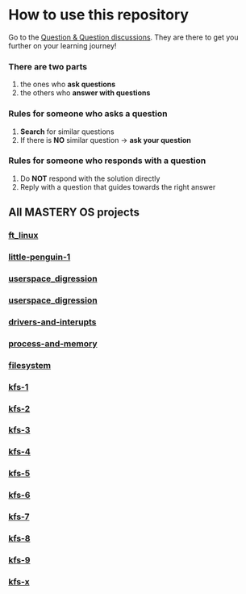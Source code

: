 # How to use this repository
Go to the [Question & Question discussions](https://github.com/QandQ42/Internship/discussions).
They are there to get you further on your learning journey!

### There are two parts
1. the ones who **ask questions**
2. the others who **answer with questions**

### Rules for someone who asks a question
1. **Search** for similar questions
2. If there is **NO** similar question -> **ask your question**

### Rules for someone who responds with a question
1. Do **NOT** respond with the solution directly
2. Reply with a question that guides towards the right answer

## All MASTERY OS projects
### [ft_linux](https://github.com/QandQ42/Mastery-OS/discussions/1)
### [little-penguin-1](https://github.com/QandQ42/Mastery-OS/discussions/1)
### [userspace_digression](https://github.com/QandQ42/Mastery-OS/discussions/1)
### [userspace_digression](https://github.com/QandQ42/Mastery-OS/discussions/1)
### [drivers-and-interupts](https://github.com/QandQ42/Mastery-OS/discussions/1)
### [process-and-memory](https://github.com/QandQ42/Mastery-OS/discussions/1)
### [filesystem](https://github.com/QandQ42/Mastery-OS/discussions/1)
### [kfs-1](https://github.com/QandQ42/Mastery-OS/discussions/1)
### [kfs-2](https://github.com/QandQ42/Mastery-OS/discussions/1)
### [kfs-3](https://github.com/QandQ42/Mastery-OS/discussions/1)
### [kfs-4](https://github.com/QandQ42/Mastery-OS/discussions/1)
### [kfs-5](https://github.com/QandQ42/Mastery-OS/discussions/1)
### [kfs-6](https://github.com/QandQ42/Mastery-OS/discussions/1)
### [kfs-7](https://github.com/QandQ42/Mastery-OS/discussions/1)
### [kfs-8](https://github.com/QandQ42/Mastery-OS/discussions/1)
### [kfs-9](https://github.com/QandQ42/Mastery-OS/discussions/1)
### [kfs-x](https://github.com/QandQ42/Mastery-OS/discussions/1)
